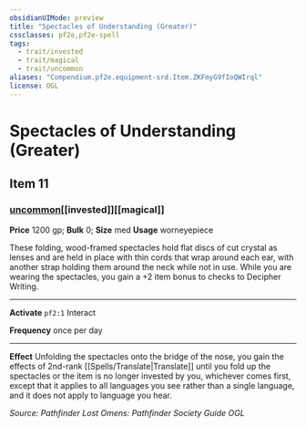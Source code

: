 ```yaml
---
obsidianUIMode: preview
title: "Spectacles of Understanding (Greater)"
cssclasses: pf2e,pf2e-spell
tags:
  - trait/invested
  - trait/magical
  - trait/uncommon
aliases: "Compendium.pf2e.equipment-srd.Item.ZKFmyG9fIoQWIrql"
license: OGL
---
```

# Spectacles of Understanding (Greater)
## Item 11
### [uncommon](uncommon "Uncommon Rarity Trait")[[invested]][[magical]]


**Price** 1200 gp; 
**Bulk** 0; **Size** med
**Usage** worneyepiece

These folding, wood-framed spectacles hold flat discs of cut crystal as lenses and are held in place with thin cords that wrap around each ear, with another strap holding them around the neck while not in use. While you are wearing the spectacles, you gain a +2 item bonus to checks to Decipher Writing.

* * *

**Activate** `pf2:1` Interact

**Frequency** once per day

* * *

**Effect** Unfolding the spectacles onto the bridge of the nose, you gain the effects of 2nd-rank [[Spells/Translate|Translate]] until you fold up the spectacles or the item is no longer invested by you, whichever comes first, except that it applies to all languages you see rather than a single language, and it does not apply to language you hear.

*Source: Pathfinder Lost Omens: Pathfinder Society Guide*
*OGL*